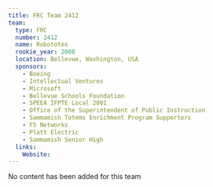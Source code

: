 ```yaml
---
title: FRC Team 2412
team:
  type: FRC
  number: 2412
  name: Robototes
  rookie_year: 2008
  location: Bellevue, Washington, USA
  sponsors:
    - Boeing
    - Intellectual Ventures
    - Microsoft
    - Bellevue Schools Foundation
    - SPEEA IFPTE Local 2001
    - Office of the Superintendent of Public Instruction
    - Sammamish Totems Enrichment Program Supporters
    - F5 Networks
    - Platt Electric
    - Sammamish Senior High
  links:
    Website: 
---
```

No content has been added for this team